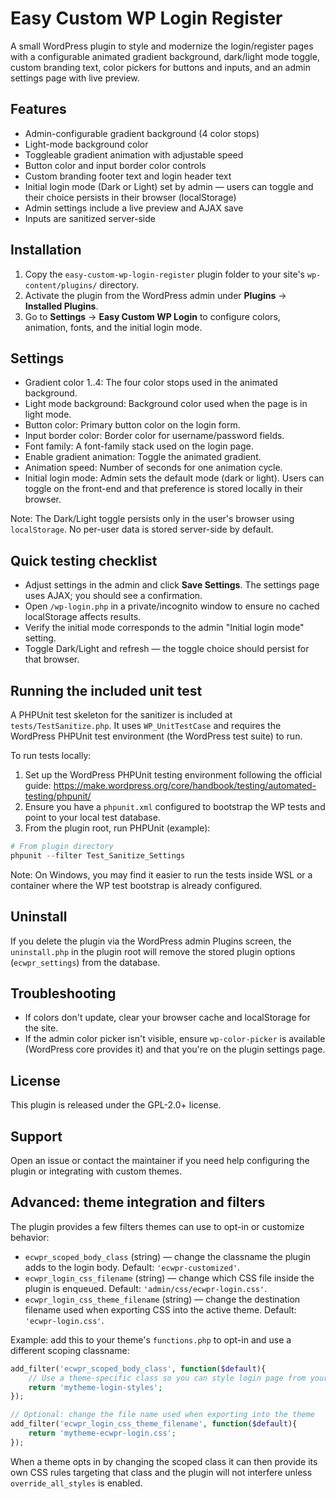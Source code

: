 # Easy Custom WP Login Register

A small WordPress plugin to style and modernize the login/register pages with a configurable animated gradient background, dark/light mode toggle, custom branding text, color pickers for buttons and inputs, and an admin settings page with live preview.

## Features

- Admin-configurable gradient background (4 color stops)
- Light-mode background color
- Toggleable gradient animation with adjustable speed
- Button color and input border color controls
- Custom branding footer text and login header text
- Initial login mode (Dark or Light) set by admin — users can toggle and their choice persists in their browser (localStorage)
- Admin settings include a live preview and AJAX save
- Inputs are sanitized server-side

## Installation

1. Copy the `easy-custom-wp-login-register` plugin folder to your site's `wp-content/plugins/` directory.
2. Activate the plugin from the WordPress admin under **Plugins** → **Installed Plugins**.
3. Go to **Settings** → **Easy Custom WP Login** to configure colors, animation, fonts, and the initial login mode.

## Settings

- Gradient color 1..4: The four color stops used in the animated background.
- Light mode background: Background color used when the page is in light mode.
- Button color: Primary button color on the login form.
- Input border color: Border color for username/password fields.
- Font family: A font-family stack used on the login page.
- Enable gradient animation: Toggle the animated gradient.
- Animation speed: Number of seconds for one animation cycle.
- Initial login mode: Admin sets the default mode (dark or light). Users can toggle on the front-end and that preference is stored locally in their browser.

Note: The Dark/Light toggle persists only in the user's browser using `localStorage`. No per-user data is stored server-side by default.

## Quick testing checklist

- Adjust settings in the admin and click **Save Settings**. The settings page uses AJAX; you should see a confirmation.
- Open `/wp-login.php` in a private/incognito window to ensure no cached localStorage affects results.
- Verify the initial mode corresponds to the admin "Initial login mode" setting.
- Toggle Dark/Light and refresh — the toggle choice should persist for that browser.

## Running the included unit test

A PHPUnit test skeleton for the sanitizer is included at `tests/TestSanitize.php`. It uses `WP_UnitTestCase` and requires the WordPress PHPUnit test environment (the WordPress test suite) to run.

To run tests locally:

1. Set up the WordPress PHPUnit testing environment following the official guide: https://make.wordpress.org/core/handbook/testing/automated-testing/phpunit/
2. Ensure you have a `phpunit.xml` configured to bootstrap the WP tests and point to your local test database.
3. From the plugin root, run PHPUnit (example):

```powershell
# From plugin directory
phpunit --filter Test_Sanitize_Settings
```

Note: On Windows, you may find it easier to run the tests inside WSL or a container where the WP test bootstrap is already configured.

## Uninstall

If you delete the plugin via the WordPress admin Plugins screen, the `uninstall.php` in the plugin root will remove the stored plugin options (`ecwpr_settings`) from the database.

## Troubleshooting

- If colors don't update, clear your browser cache and localStorage for the site.
- If the admin color picker isn't visible, ensure `wp-color-picker` is available (WordPress core provides it) and that you're on the plugin settings page.

## License

This plugin is released under the GPL-2.0+ license.

## Support

Open an issue or contact the maintainer if you need help configuring the plugin or integrating with custom themes.

## Advanced: theme integration and filters

The plugin provides a few filters themes can use to opt-in or customize behavior:

- `ecwpr_scoped_body_class` (string) — change the classname the plugin adds to the login body. Default: `'ecwpr-customized'`.
- `ecwpr_login_css_filename` (string) — change which CSS file inside the plugin is enqueued. Default: `'admin/css/ecwpr-login.css'`.
- `ecwpr_login_css_theme_filename` (string) — change the destination filename used when exporting CSS into the active theme. Default: `'ecwpr-login.css'`.

Example: add this to your theme's `functions.php` to opt-in and use a different scoping classname:

```php
add_filter('ecwpr_scoped_body_class', function($default){
	// Use a theme-specific class so you can style login page from your theme
	return 'mytheme-login-styles';
});

// Optional: change the file name used when exporting into the theme
add_filter('ecwpr_login_css_theme_filename', function($default){
	return 'mytheme-ecwpr-login.css';
});
```

When a theme opts in by changing the scoped class it can then provide its own CSS rules targeting that class and the plugin will not interfere unless `override_all_styles` is enabled.
